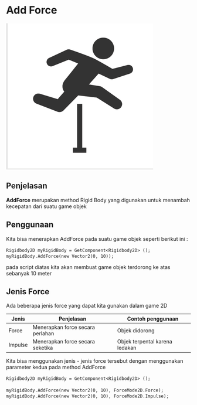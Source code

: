 # Add Force

![Jump](jump.png)

## Penjelasan

**AddForce** merupakan method Rigid Body yang digunakan untuk menambah kecepatan dari suatu game objek

## Penggunaan

Kita bisa menerapkan AddForce pada suatu game objek seperti berikut ini :

```cSharp
Rigidbody2D myRigidBody = GetComponent<Rigidbody2D> ();
myRigidBody.AddForce(new Vector2(0, 10));
```

pada script diatas kita akan membuat game objek terdorong ke atas sebanyak 10 meter

## Jenis Force

Ada beberapa jenis force yang dapat kita gunakan dalam game 2D

| Jenis   | Penjelasan                       | Contoh penggunaan              |
| ------- | -------------------------------- | ------------------------------ |
| Force   | Menerapkan force secara perlahan | Objek didorong                 |
| Impulse | Menerapkan force secara seketika | Objek terpental karena ledakan |

Kita bisa menggunakan jenis - jenis force tersebut dengan menggunakan parameter kedua pada method AddForce

```cSharp
Rigidbody2D myRigidBody = GetComponent<Rigidbody2D> ();

myRigidBody.AddForce(new Vector2(0, 10), ForceMode2D.Force);
myRigidBody.AddForce(new Vector2(0, 10), ForceMode2D.Impulse);
```
